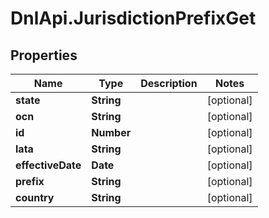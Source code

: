 # DnlApi.JurisdictionPrefixGet

## Properties
Name | Type | Description | Notes
------------ | ------------- | ------------- | -------------
**state** | **String** |  | [optional] 
**ocn** | **String** |  | [optional] 
**id** | **Number** |  | [optional] 
**lata** | **String** |  | [optional] 
**effectiveDate** | **Date** |  | [optional] 
**prefix** | **String** |  | [optional] 
**country** | **String** |  | [optional] 


